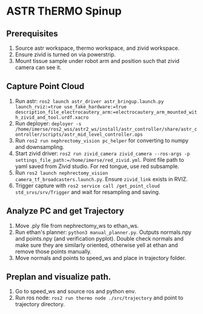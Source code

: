 # ASTR ThERMO Spinup

## Prerequisites

1. Source astr workspace, thermo workspace, and zivid workspace.
2. Ensure zivid is turned on via powerstrip.
3. Mount tissue sample under robot arm and position such that zivid camera can see it. 

## Capture Point Cloud
1. Run astr: ```ros2 launch astr_driver astr_bringup.launch.py launch_rviz:=true use_fake_hardware:=true description_file_electrocautery_arm:=electrocautery_arm_mounted_with_zivid_and_tool.urdf.xacro```
2. Run deployer: ```deployer -s /home/imerse/ros2_wss/astr2_ws/install/astr_controller/share/astr_controller/scripts/astr_mid_level_controller.ops```
3. Run ```ros2 run nephrectomy_vision pc_helper``` for converting to numpy and downsampling. 
4. Start zivid driver: ```ros2 run zivid_camera zivid_camera --ros-args -p settings_file_path:=/home/imerse/red_zivid.yml```. Point file path to yaml saved from Zivid studio. For red tongue, use red subsample. 
5. Run ```ros2 launch nephrectomy_vision camera_tf_broadcasters.launch.py```. Ensure ```zivid_link``` exists in RVIZ. 
6. Trigger capture with ```ros2 service call /get_point_cloud std_srvs/srv/Trigger``` and wait for resampling and saving. 

## Analyze PC and get Trajectory

1. Move .ply file from nephrectomy_ws to ethan_ws. 
2. Run ethan's planner: ```python3 manual_planner.py```. Outputs normals.npy and points.npy (and verification pyplot). Double check normals and make sure they are similarly oriented, otherwise yell at ethan and remove those points manually. 
3. Move normals and points to speed_ws and place in trajectory folder. 

## Preplan and visualize path. 

1. Go to speed_ws and source ros and python env. 
2. Run ros node: ```ros2 run thermo node ./src/trajectory``` and point to trajectory directory. 
